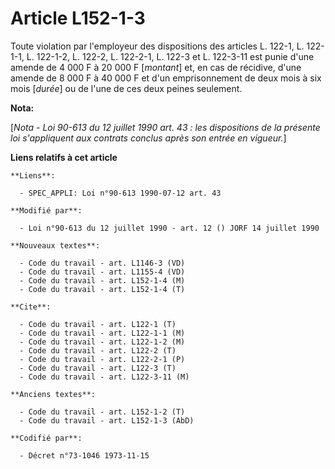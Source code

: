 # Article L152-1-3

Toute violation par l'employeur des dispositions des articles L. 122-1, L. 122-1-1, L. 122-1-2, L. 122-2, L. 122-2-1, L.
122-3 et L. 122-3-11 est punie d'une amende de 4 000 F à 20 000 F [*montant*] et, en cas de récidive, d'une amende de 8 000 F
à 40 000 F et d'un emprisonnement de deux mois à six mois [*durée*] ou de l'une de ces deux peines seulement.

**Nota:**

[*Nota - Loi 90-613 du 12 juillet 1990 art. 43 : les dispositions de la présente loi s'appliquent aux contrats conclus après
son entrée en vigueur.*]

**Liens relatifs à cet article**

	**Liens**:

	  - SPEC_APPLI: Loi n°90-613 1990-07-12 art. 43

	**Modifié par**:

	  - Loi n°90-613 du 12 juillet 1990 - art. 12 () JORF 14 juillet 1990

	**Nouveaux textes**:

	  - Code du travail - art. L1146-3 (VD)
	  - Code du travail - art. L1155-4 (VD)
	  - Code du travail - art. L152-1-4 (M)
	  - Code du travail - art. L152-1-4 (T)

	**Cite**:

	  - Code du travail - art. L122-1 (T)
	  - Code du travail - art. L122-1-1 (M)
	  - Code du travail - art. L122-1-2 (M)
	  - Code du travail - art. L122-2 (T)
	  - Code du travail - art. L122-2-1 (P)
	  - Code du travail - art. L122-3 (T)
	  - Code du travail - art. L122-3-11 (M)

	**Anciens textes**:

	  - Code du travail - art. L152-1-2 (T)
	  - Code du travail - art. L152-1-3 (AbD)

	**Codifié par**:

	  - Décret n°73-1046 1973-11-15
